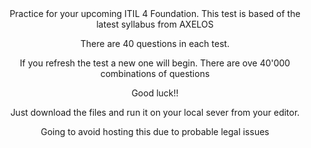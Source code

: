 <div align="center">Practice for your upcoming ITIL 4 Foundation.
This test is based of the latest syllabus from AXELOS

There are 40 questions in each test. 

If you refresh the test a new one will begin. There are ove 40'000 combinations of questions

Good luck!!

Just download the files and run it on your local sever from your editor. 

Going to avoid hosting this due to probable legal issues
</div


